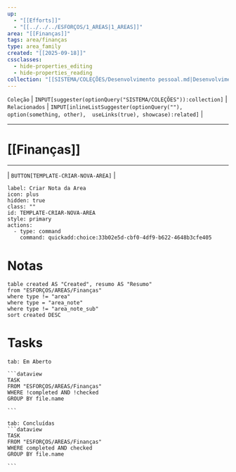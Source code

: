 ```yaml
---
up:
  - "[[Efforts]]"
  - "[[../../../ESFORÇOS/1_AREAS|1_AREAS]]"
area: "[[Finanças]]"
tags: area/finanças
type: area_family
created: "[[2025-09-18]]"
cssclasses:
  - hide-properties_editing
  - hide-properties_reading
collection: "[[SISTEMA/COLEÇÕES/Desenvolvimento pessoal.md|Desenvolvimento pessoal]]"
---
```

 `Coleção` | `INPUT[suggester(optionQuery("SISTEMA/COLEÇÕES")):collection]`   | `Relacionados` | `INPUT[inlineListSuggester(optionQuery(""), option(something, other),  useLinks(true), showcase):related]`  |

---
# [[Finanças]] 


---

| `BUTTON[TEMPLATE-CRIAR-NOVA-AREA]` |

```meta-bind-button
label: Criar Nota da Area
icon: plus
hidden: true
class: ""
id: TEMPLATE-CRIAR-NOVA-AREA
style: primary
actions:
  - type: command
    command: quickadd:choice:33b02e5d-cbf0-4df9-b622-4648b3cfe405
```

#  Notas

```dataview
table created AS "Created", resumo AS "Resumo"
from "ESFORÇOS/AREAS/Finanças"
where type != "area"
where type = "area_note"
where type != "area_note_sub"
sort created DESC
```



# Tasks  
````tabs
tab: Em Aberto

```dataview
TASK
FROM "ESFORÇOS/AREAS/Finanças"
WHERE !completed AND !checked
GROUP BY file.name

```

tab: Concluídas 
```dataview
TASK
FROM "ESFORÇOS/AREAS/Finanças"
WHERE completed AND checked
GROUP BY file.name

```


````




